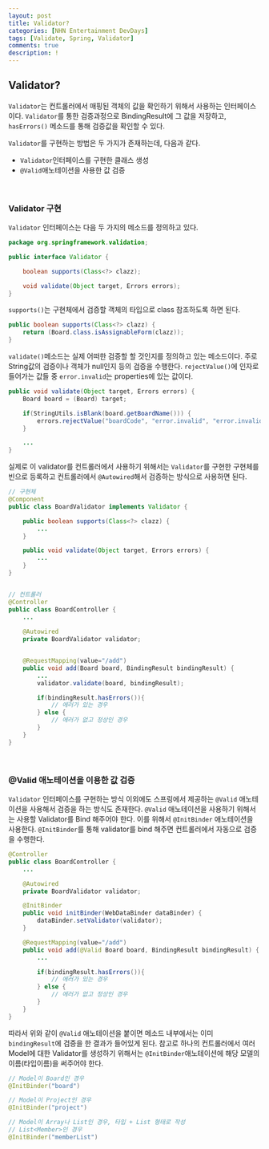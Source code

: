 ```yaml
---
layout: post
title: Validator?
categories: [NHN Entertainment DevDays]
tags: [Validate, Spring, Validator]
comments: true
description: !
---
```


## Validator?

`Validator`는 컨트롤러에서 매핑된 객체의 값을 확인하기 위해서 사용하는 인터페이스이다. `Validator`를 통한 검증과정으로 BindingResult에 그 값을 저장하고, `hasErrors()` 메소드를 통해 검증값을 확인할 수 있다.

`Validator`를 구현하는 방법은 두 가지가 존재하는데, 다음과 같다.

- `Validator`인터페이스를 구현한 클래스 생성
- `@Valid`애노테이션을 사용한 값 검증

<br>

### Validator 구현

`Validator` 인터페이스는 다음 두 가지의 메소드를 정의하고 있다.

```java
package org.springframework.validation;

public interface Validator {

	boolean supports(Class<?> clazz);

	void validate(Object target, Errors errors);
}
```  

`supports()`는 구현체에서 검증할 객체의 타입으로 class 참조하도록 하면 된다.

```java
public boolean supports(Class<?> clazz) {
	return (Board.class.isAssignableForm(clazz));
}
```

`validate()`메소드는 실제 어떠한 검증할 할 것인지를 정의하고 있는 메소드이다. 주로 String값의 검증이나 객체가 null인지 등의 검증을 수행한다. `rejectValue()`에 인자로 들어가는 값들 중 `error.invalid`는 properties에 있는 값이다.

```java
public void validate(Object target, Errors errors) {
	Board board = (Board) target;

	if(StringUtils.isBlank(board.getBoardName())) {
		errors.rejectValue("boardCode", "error.invalid", "error.invalid");
	}

	...
}
```

실제로 이 validator를 컨트롤러에서 사용하기 위해서는 `Validator`를 구현한 구현체를 빈으로 등록하고 컨트롤러에서 `@Autowired`해서 검증하는 방식으로 사용하면 된다.

```java
// 구현체
@Component
public class BoardValidator implements Validator {

	public boolean supports(Class<?> clazz) {
		...
	}

	public void validate(Object target, Errors errors) {
		...
	}
}


// 컨트롤러
@Controller
public class BoardController {
	...
	
	@Autowired
	private BoardValidator validator;


	@RequestMapping(value="/add")
	public void add(Board board, BindingResult bindingResult) {
		...
		validator.validate(board, bindingResult);

		if(bindingResult.hasErrors()){
			// 에러가 있는 경우
		} else {
			// 에러가 없고 정상인 경우
		}	
	}
}

```

<br>

### @Valid 애노테이션을 이용한 값 검증

`Validator` 인터페이스를 구현하는 방식 이외에도 스프링에서 제공하는 `@Valid` 애노테이션을 사용해서 검증을 하는 방식도 존재한다. `@Valid` 애노테이션을 사용하기 위해서는 사용할 Validator를 Bind 해주어야 한다. 이를 위해서 `@InitBinder` 애노테이션을 사용한다. `@InitBinder`를 통해 validator를 bind 해주면 컨트롤러에서 자동으로 검증을 수행한다.

```java
@Controller
public class BoardController {
	...

	@Autowired
	private BoardValidator validator;

	@InitBinder
	public void initBinder(WebDataBinder dataBinder) {
		dataBinder.setValidator(validator);
	} 

	@RequestMapping(value="/add")
	public void add(@Valid Board board, BindingResult bindingResult) {
		...

		if(bindingResult.hasErrors()){
			// 에러가 있는 경우
		} else {
			// 에러가 없고 정상인 경우
		}	
	}
}
```

따라서 위와 같이 `@Valid` 애노테이션을 붙이면 메소드 내부에서는 이미 `bindingResult`에 검증을 한 결과가 들어있게 된다. 참고로 하나의 컨트롤러에서 여러 Model에 대한 Validator를 생성하기 위해서는 `@InitBinder`애노테이션에 해당 모델의 이름(타입이름)을 써주어야 한다.

```java
// Model이 Board인 경우
@InitBinder("board")

// Model이 Project인 경우
@InitBinder("project")

// Model이 Array나 List인 경우, 타입 + List 형태로 작성
// List<Member>인 경우
@InitBinder("memberList")

```

